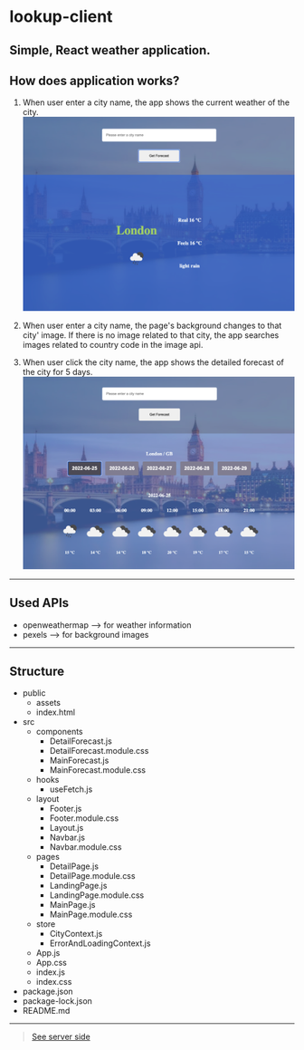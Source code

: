 # lookup-client

Simple, React weather application.
---

## How does application works?
1. When user enter a city name, the app shows the current weather of the city.
   <img src='./public/assets/main.png' />
   
2. When user enter a city name, the page's background changes to that city' image. If there is no image related to that city, the app searches images related to country code in the image api.


3. When user click the city name, the app shows the detailed forecast of the city for 5 days.
   <img src='./public/assets/detail.png' />
   
---


## Used APIs

- openweathermap  --> for weather information
- pexels          --> for background images


---


## Structure
- public
   - assets
   - index.html
- src
   - components
      - DetailForecast.js
      - DetailForecast.module.css
      - MainForecast.js
      - MainForecast.module.css
   - hooks
      - useFetch.js
   - layout
      - Footer.js
      - Footer.module.css
      - Layout.js
      - Navbar.js
      - Navbar.module.css
   - pages
      - DetailPage.js
      - DetailPage.module.css
      - LandingPage.js
      - LandingPage.module.css
      - MainPage.js
      - MainPage.module.css
   - store
      - CityContext.js
      - ErrorAndLoadingContext.js
   - App.js
   - App.css
   - index.js
   - index.css
- package.json
- package-lock.json
- README.md


---

> [See server side](https://github.com/slymny/lookup-server)

